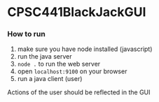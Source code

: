 # CPSC441BlackJackGUI

### How to run

1) make sure you have node installed (javascript)
2) run the java server
3) `node .` to run the web server
4) open `localhost:9100` on your browser
5) run a java client (user)

Actions of the user should be reflected in the GUI
